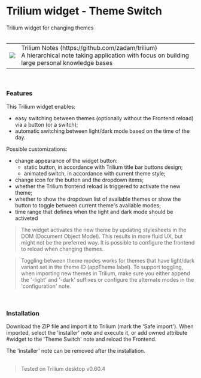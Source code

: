 # Trilium widget - Theme Switch
Trilium widget for changing themes 
<br><br>
<table><tr></tr><td><img src="https://github.com/madodig/trilium-widget-theme-switch/assets/14966219/6f103d3b-c0f7-4a0c-8157-33e17833c7c8"></td><td>Trilium Notes (https://github.com/zadam/trilium)<br>A hierarchical note taking application with focus on building large personal knowledge bases</td></tr></table>
<br>

### Features
This Trilium widget enables:
- easy switching between themes (optionally without the Frontend reload) via a button (or a switch);
- automatic switching between light/dark mode based on the time of the day.

Possible customizations:
- change appearance of the widget button:
  - static button, in accordance with Trilium title bar buttons design;
  - animated switch, in accordance with current theme style;
- change icon for the button and the dropdown items;
- whether the Trilium frontend reload is triggered to activate the new theme;
- whether to show the dropdown list of available themes or show the button to toggle between current theme's available modes;
- time range that defines when the light and dark mode should be activeted

> The widget activates the new theme by updating stylesheets in the DOM (Document Object Model). This results in more fluid UX, but might not be the preferred way. It is possible to configure the frontend to reload when changing themes.                         

> Toggling between theme modes works for themes that have light/dark variant set in the theme ID (appTheme label).
> To support toggling, when importing new themes in Trilium, make sure you either append the '-light' and '-dark' suffixes or configure the alternate modes in the 'configuration' note.
<br>

### Installation
Download the ZIP file and import it to Trilium (mark the 'Safe import'). When imported, select the 'installer' note and execute it, or add owned attribute #widget to the 'Theme Switch' note and reload the Frontend.

The 'installer' note can be removed after the installation.
<br><br>

> Tested on Trilium desktop v0.60.4
